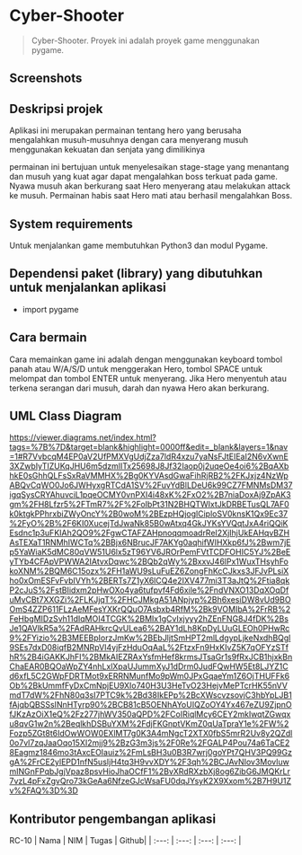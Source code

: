 # Cyber-Shooter

>Cyber-Shooter. Proyek ini adalah proyek game menggunakan pygame.

## Screenshots


## Deskripsi projek
Aplikasi ini merupakan permainan tentang hero yang berusaha mengalahkan musuh-musuhnya dengan cara menyerang musuh menggunakan kekuatan dan senjata yang dimilikinya

permainan ini bertujuan untuk menyelesaikan stage-stage yang menantang dan musuh yang kuat agar dapat mengalahkan boss terkuat pada game. Nyawa musuh akan berkurang saat Hero menyerang atau melakukan attack ke musuh. Permainan habis saat Hero mati atau berhasil mengalahkan Boss.

## System requirements
Untuk menjalankan game membutuhkan Python3 dan modul Pygame.

## Dependensi paket (library) yang dibutuhkan untuk menjalankan aplikasi
- import pygame


## Cara bermain
Cara memainkan game ini adalah dengan menggunakan keyboard tombol panah atau W/A/S/D untuk menggerakan Hero, tombol SPACE untuk melompat dan tombol ENTER untuk menyerang. Jika Hero menyentuh atau terkena serangan dari musuh, darah dan nyawa Hero akan berkurang.

## UML Class Diagram
https://viewer.diagrams.net/index.html?tags=%7B%7D&target=blank&highlight=0000ff&edit=_blank&layers=1&nav=1#R7VvbcqM4EP0aV2UfPMXVgUdjZza7ldR4xzu7yaNsFJtEIEaI2N6vXwnE3XZwbIyTIZUKqJHU6m5dzmlITx25698J8Jf32Iaop0j2uqeOe4oi6%2BqAXbhkE0sGhhQLFsSxRaVMMHX%2Bg0KYVAsdGwaFihRjRB2%2FKJxjz4NzWpABQvCqWO0Jo6JWHyxgRTCdA1SV%2FuvYdBlLDeU6k99CZ7FMNMsDM37igqSysCRYAhuvciL1pqeOCMY0vnPXI4i48xK%2FxO2%2B7niaDoxAj9ZpAK3gm%2FH8Lfzr5%2FTmR7%2F%2FoIbPt31N2BHQTWIxtJkDRBETusQL7AF0k0ktgkPPhrxbiZWyOncY%2B0woM%2BEzpHQjoglCiploSV0knsK1Qx9Ec37%2FyO%2B%2F6KI0XucejTdJwaNk85B0wAtxq4GkJYKsYVQqtJxA4riQQiKEsdnc1p3uFKIAh2QO9%2FgwCTAFZAHpnoqqmoadrReI2XjIhjUkEAHqvBZHAsTEXaT1RNMhIWCTq%2BBjx6NBrucJF7AKYg0aqhifWIHXkp6fJ%2Bwm7jEp5YaWiaK5dMC80qVW51U6lx5zT96YV6JROrPemFVtTCDFOHIC5YJ%2BeEyTYb4CFApVPWWA2IAtvxDqwc%2BQb2qWy%2BxxvJ46lPx1WuxTHsyhFokoXNM%2BQM6C15ozx%2FH1aWU9sLuFuEZ6ZongFhKcCJkxs3JFJvPLsiXho0xOmESFvFvbIVYh%2BERTs7Z1yX6lCQ4e2IXV477mi3T3aJtQ%2Ftia8qkP2cJuS%2FstBIidxm2pHwOXo4ya6tufpvf4Fd6xile%2FndVNXO13DqXOqDfuMvCBt7XXGZi%2FLKJjqT%2FHCJMkgA51ANpjyp%2Bh6xesiDW8vUd9BOOmS4ZZP611FLzAeMFesYXKrQQuO7Asbxb4RfM%2Bk9VOMIbA%2FrRB%2FeHbgMIDzSvh11dIqMOI4TCGK%2BMIx1gCvIxjyyy2hZEnFNG8J4fDK%2BsJe1QAVlkR5a%2FAdRAHkrcQvULea6%2BAY1dLh8KpDyLUuGLEOh0PHwRc9%2FYizio%2B3MEEBpIorzJmKw%2BEbJljtSmHPT2mlLdgypLjkeNxdhBQgl9SEs7dxD08iqfB2MNRpVI4yjFzHduOqAaL%2FtzxFn9HxKIvZ5K7qOFYzSTfhR%2B4iGAKKJhFI%2BMkAIEZRAxYsfmHef8krmsJTsaGr1s9fRxJCB1hjxkBnChaEAR0BQOaWpZY4nhLxlXpaUJummXyJ1dDrm0JudFQwHW5Et8LJYZ1Cd6xfL5C2GWpFDRTMot9xERRNMunfMo9pWm0JPxGqaeYm1Z6OjTHUFFk6Ob%2BkUmmfFyDxCmNpjEU9XIo740H3U3HeTvO23HejvMePTcrHK55nVVmdT7dW%2FhN80q3sI7PTC9k%2Bd38IkEPp%2BcXWscvzsovjC3hbYpLJB1fAjqbQBSSsINnHTyrp90%2BCB81cB5OENhAYoUIQZoOY4Yx467eZU9ZjpnOfJKzAzOiX1eQ%2Fz277jhWV350aQPD%2FCoIRiqlMcy6CEY2mkIwqtZGwqxu8qvG1w2n%2BeqlkhDSBuYXM%2FdjFKGnptVKmZ0qUaTpraY1e%2FW%2Fozp5ZGt8t6IdOwWOW0EXlMT7g0K3A4mNgcT2XTX0fbS5mrR2Uv8y2QZdl0o7vl7zqJaaOqo15XI2mjj9%2BzG3m3js%2F0Re%2FGALP4Pou74a6TaCE28Eagmz1846mo3tAxcEOIauiz%2FmLsBH3u0B3R7wrj0goYPt7QHV3PQ99GzgA%2FrCE2ylEPD1nfN5usIjH4tq3H9vvXDY%2F3qh%2BCJAvNIov3MovluwmINGnFPqbJgjVpaz8psvHioJhaOCfF1%2BvXRdRXzbXj8og6ZibG6JMQKrLr7vzL4pFxZgvQro73kGeAa6NfzeGJcWsaFU0dqJYsyK2X9Xxom%2B7H9U1Zv%2FAQ%3D%3D


## Kontributor pengembangan aplikasi
RC-10
| Nama | NIM | Tugas | Github|
| :---: | :---: | :---: | :---: |
